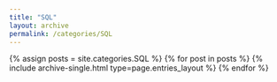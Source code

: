 ```yaml
---
title: "SQL"
layout: archive
permalink: /categories/SQL
---
```



{% assign posts = site.categories.SQL %}
{% for post in posts %} 
    {% include archive-single.html type=page.entries_layout %} 
{% endfor %}